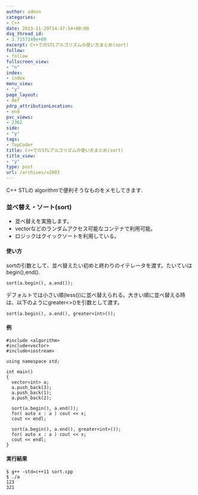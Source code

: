 ```yaml
---
author: admin
categories:
- C++
date: 2013-11-20T14:47:54+00:00
dsq_thread_id:
- 3.7157148e+09
excerpt: C++でのSTLアルゴリズムの使い方まとめ(sort)
follow:
- follow
fullscreen_view:
- "n"
index:
- index
menu_view:
- "y"
page_layout:
- def
pdrp_attributionLocation:
- end
pvc_views:
- 2362
side:
- "y"
tags:
- TopCoder
title: C++でのSTLアルゴリズムの使い方まとめ(sort)
title_view:
- "y"
type: post
url: /archives/=2003
---
```


<!--:ja-->

C++ STLの algorithmで便利そうなものをメモしてきます.

### 並べ替え・ソート(sort)

  * 並べ替えを実施します。
  * vectorなどのランダムアクセス可能なコンテナで利用可能。
  * ロジックはクイックソートを利用している。

#### 使い方

sortの引数として、並べ替えたい初めと終わりのイテレータを渡す。たいていは　begin(),end().

    sort(a.begin(), a.end());
    

デフォルトでは小さい順(less())に並べ替えられる。大きい順に並べ替える時は、以下のようにgreater<>()を引数として渡す。

    sort(a.begin(), a.end(), greater<int>());
    

#### 例

    #include <algorithm>
    #include<vector>
    #include<iostream>
    
    using namespace std;
    
    int main()
    {
      vector<int> a;
      a.push_back(3);
      a.push_back(1);
      a.push_back(2);
    
      sort(a.begin(), a.end());
      for( auto x : a ) cout << x;
      cout << endl;
    
      sort(a.begin(), a.end(), greater<int>());
      for( auto x : a ) cout << x;
      cout << endl;
    }
    

#### 実行結果

    $ g++ -std=c++11 sort.cpp
    $ ./a
    123
    321
    

<!--:-->